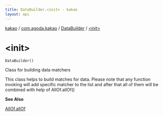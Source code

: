 ```yaml
---
title: DataBuilder.<init> - kakao
layout: api
---
```


<div class='api-docs-breadcrumbs'><a href="../../index.html">kakao</a> / <a href="../index.html">com.agoda.kakao</a> / <a href="index.html">DataBuilder</a> / <a href=".">&lt;init&gt;</a></div>

# &lt;init&gt;

<div class="signature"><code><span class="identifier">DataBuilder</span><span class="symbol">(</span><span class="symbol">)</span></code></div>

Class for building data matchers

This class helps to build matches for data.
Please note that any function invoking will add specific matcher to the list
and after that all of them will be combined with help of AllOf.allOf()

**See Also**

<a href="#">AllOf.allOf</a>

